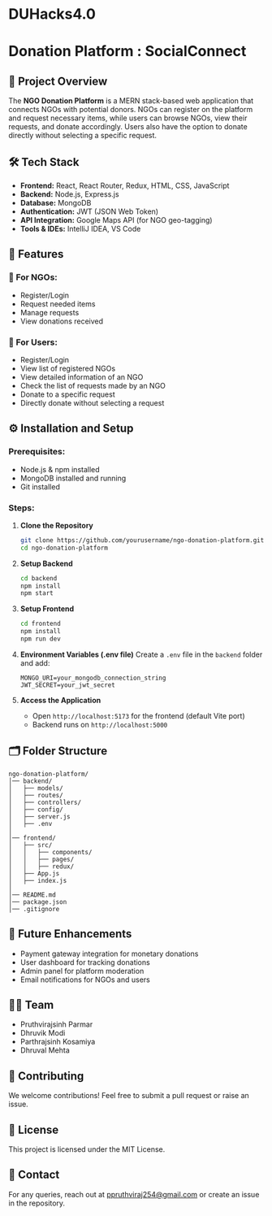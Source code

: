# DUHacks4.0
# Donation Platform : SocialConnect

## 📌 Project Overview
The **NGO Donation Platform** is a MERN stack-based web application that connects NGOs with potential donors. NGOs can register on the platform and request necessary items, while users can browse NGOs, view their requests, and donate accordingly. Users also have the option to donate directly without selecting a specific request.

## 🛠 Tech Stack
- **Frontend:** React, React Router, Redux, HTML, CSS, JavaScript
- **Backend:** Node.js, Express.js
- **Database:** MongoDB
- **Authentication:** JWT (JSON Web Token)
- **API Integration:** Google Maps API (for NGO geo-tagging)
- **Tools & IDEs:** IntelliJ IDEA, VS Code

## 🚀 Features
### 🔹 For NGOs:
- Register/Login
- Request needed items
- Manage requests
- View donations received

### 🔹 For Users:
- Register/Login
- View list of registered NGOs
- View detailed information of an NGO
- Check the list of requests made by an NGO
- Donate to a specific request
- Directly donate without selecting a request

## ⚙️ Installation and Setup
### Prerequisites:
- Node.js & npm installed
- MongoDB installed and running
- Git installed

### Steps:
1. **Clone the Repository**
   ```sh
   git clone https://github.com/yourusername/ngo-donation-platform.git
   cd ngo-donation-platform
   ```

2. **Setup Backend**
   ```sh
   cd backend
   npm install
   npm start
   ```

3. **Setup Frontend**
   ```sh
   cd frontend
   npm install
   npm run dev
   ```

4. **Environment Variables (.env file)**
   Create a `.env` file in the `backend` folder and add:
   ```env
   MONGO_URI=your_mongodb_connection_string
   JWT_SECRET=your_jwt_secret
   ```

5. **Access the Application**
   - Open `http://localhost:5173` for the frontend (default Vite port)
   - Backend runs on `http://localhost:5000`

## 🗂 Folder Structure
```
ngo-donation-platform/
│── backend/
│   ├── models/
│   ├── routes/
│   ├── controllers/
│   ├── config/
│   ├── server.js
│   ├── .env
│
│── frontend/
│   ├── src/
│   │   ├── components/
│   │   ├── pages/
│   │   ├── redux/
│   ├── App.js
│   ├── index.js
│
│── README.md
│── package.json
│── .gitignore
```

## 🎯 Future Enhancements
- Payment gateway integration for monetary donations
- User dashboard for tracking donations
- Admin panel for platform moderation
- Email notifications for NGOs and users

## 👨‍💻 Team
- Pruthvirajsinh Parmar
- Dhruvik Modi
- Parthrajsinh Kosamiya
- Dhruval Mehta
  
## 🤝 Contributing
We welcome contributions! Feel free to submit a pull request or raise an issue.

## 📜 License
This project is licensed under the MIT License.

## 📩 Contact
For any queries, reach out at ppruthviraj254@gmail.com or create an issue in the repository.
